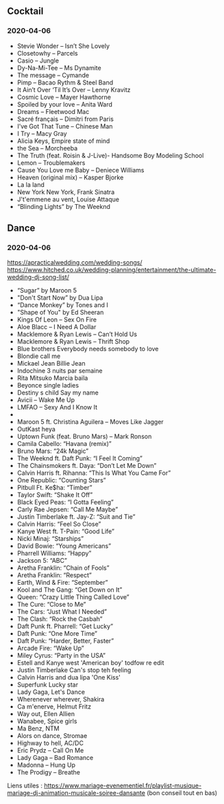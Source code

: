 ## Cocktail

### 2020-04-06

- Stevie Wonder – Isn’t She Lovely
- Closetowhy – Parcels
- Casio – Jungle
- Dy-Na-Mi-Tee – Ms Dynamite
- The message – Cymande
- Pimp – Bacao Rythm & Steel Band
- It Ain’t Over ‘Til It’s Over – Lenny Kravitz
- Cosmic Love – Mayer Hawthorne
- Spoiled by your love – Anita Ward
- Dreams – Fleetwood Mac
- Sacré français – Dimitri from Paris
- I’ve Got That Tune – Chinese Man
- I Try – Macy Gray
- Alicia Keys, Empire state of mind
- the Sea – Morcheeba
- The Truth (feat. Roisin & J-Live)- Handsome Boy Modeling School
- Lemon – Troublemakers
- Cause You Love me Baby – Deniece Williams
- Heaven (original mix) – Kasper Bjorke
- La la land
- New York New York, Frank Sinatra
- J't'emmene au vent, Louise Attaque
- “Blinding Lights” by The Weeknd


## Dance

### 2020-04-06 
https://apracticalwedding.com/wedding-songs/
https://www.hitched.co.uk/wedding-planning/entertainment/the-ultimate-wedding-dj-song-list/

- “Sugar” by Maroon 5
- "Don't Start Now” by Dua Lipa
- “Dance Monkey” by Tones and I
- "Shape of You" by Ed Sheeran
- Kings Of Leon – Sex On Fire
- Aloe Blacc – I Need A Dollar
- Macklemore & Ryan Lewis – Can’t Hold Us
- Macklemore & Ryan Lewis – Thrift Shop
- Blue brothers Everybody needs somebody to love
- Blondie call me
- Mickael Jean Billie Jean
- Indochine 3 nuits par semaine
- Rita Mitsuko Marcia baila
- Beyonce single ladies
- Destiny s child Say my name
- Avicii – Wake Me Up
- LMFAO – Sexy And I Know It 
- 
- Maroon 5 ft. Christina Aguilera – Moves Like Jagger
- OutKast heya
- Uptown Funk (feat. Bruno Mars) – Mark Ronson
- Camila Cabello: “Havana (remix)”
- Bruno Mars: “24k Magic”
- The Weeknd ft. Daft Punk: “I Feel It Coming”
- The Chainsmokers ft. Daya: “Don’t Let Me Down”
- Calvin Harris ft. Rihanna: “This Is What You Came For”
- One Republic: “Counting Stars”
- Pitbull Ft. Ke$ha: “Timber”
- Taylor Swift: “Shake It Off”
- Black Eyed Peas: “I Gotta Feeling”
- Carly Rae Jepsen: “Call Me Maybe”
- Justin Timberlake ft. Jay-Z: “Suit and Tie”
- Calvin Harris: “Feel So Close”
- Kanye West ft. T-Pain: “Good Life”
- Nicki Minaj: “Starships”
- David Bowie: “Young Americans”
- Pharrell Williams: “Happy”
- Jackson 5: “ABC” 
- Aretha Franklin: “Chain of Fools”
- Aretha Franklin: “Respect”
- Earth, Wind & Fire: “September”
- Kool and The Gang: “Get Down on It”
- Queen: “Crazy Little Thing Called Love”
- The Cure: “Close to Me”
- The Cars: “Just What I Needed”
- The Clash: “Rock the Casbah”
- Daft Punk ft. Pharrell: “Get Lucky”
- Daft Punk: “One More Time”
- Daft Punk: “Harder, Better, Faster”
- Arcade Fire: “Wake Up”
- Miley Cyrus: “Party in the USA”
- Estell and Kanye west 'American boy' todfow re edit
- Justin Timberlake Can's stop teh feeling
- Calvin Harris and dua lipa 'One Kiss'
- Superfunk Lucky star 
- Lady Gaga, Let's Dance 
- Wherenever wherever, Shakira
- Ca m'enerve, Helmut Fritz
- Way out, Ellen Allien
- Wanabee, Spice girls
- Ma Benz, NTM
- Alors on dance, Stromae
- Highway  to hell, AC/DC
- Eric Prydz – Call On Me
- Lady Gaga – Bad Romance
- Madonna – Hung Up
- The Prodigy – Breathe


Liens utiles :
https://www.mariage-evenementiel.fr/playlist-musique-mariage-dj-animation-musicale-soiree-dansante (bon conseil tout en bas)
